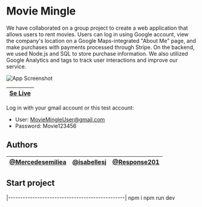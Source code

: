 
# Movie Mingle

We have collaborated on a group project to create a web application that allows users to rent movies. Users can log in using Google account, view the company's location on a Google Maps-integrated "About Me" page, and make purchases with payments processed through Stripe. On the backend, we used Node.js and SQL to store purchase information. We also utilized Google Analytics and tags to track user interactions and improve our service.




![App Screenshot](https://i.ibb.co/xDcfGzd/2.png)




| [Se Live](https://movie-mingle-puce.vercel.app/) |
|------------------------------------------------|


Log in with your gmail account or this test account:
- User: MovieMingleUser@gmail.com
- Password: Movie123456


## Authors


| [@Mercedesemiliea](https://github.com/Mercedesemiliea) | [@isabellesj](https://github.com/isabellesj) | [@Response201](https://github.com/Response201) |
|------------------------------------------------|------------------------------------------------|------------------------------------------------|


## Start project
|------------------------------------------------|
npm i
npm run dev

